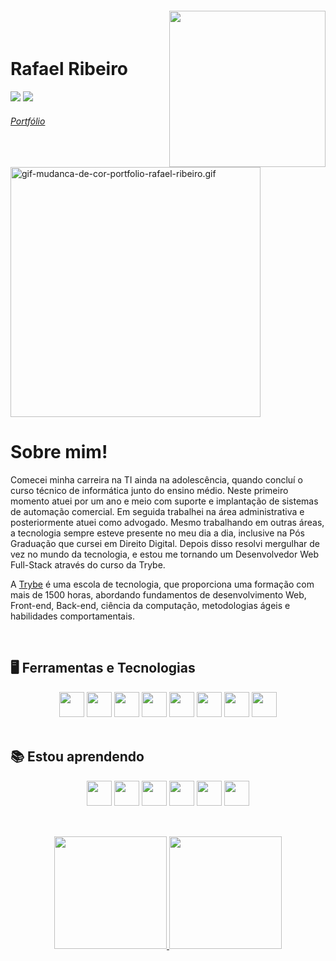 <img align="right" width="250px" style="margin-top:-20px" src="https://i.ibb.co/ZLsCCJg/octocat-1665016434273.png">

</br>

<div dsplay="inline-block" target="_blank">
 
 <h1 align="left">Rafael Ribeiro</h1>

<a href = "mailto:rafaelfelipe.r@hotmail.com" target="_blank"><img src="https://img.shields.io/badge/Gmail-D14836?style=for-the-badge&logo=gmail&logoColor=white" target="_blank"></a>
<a href="https://www.linkedin.com/in/rafaelfeliperibeiro/" target="_blank"><img src="https://img.shields.io/badge/-LinkedIn-%230077B5?style=for-the-badge&logo=linkedin&logoColor=white" target="_blank"></a>
</div>

 <h6> <a href="https://rafaelribeiro96.github.io/" target="_blank">Portfólio</a>  </h6>
 <a href="https://rafaelribeiro96.github.io/"><img src="https://s9.gifyu.com/images/gif-mudanca-de-cor-portfolio-rafael-ribeiro.gif" alt="gif-mudanca-de-cor-portfolio-rafael-ribeiro.gif" border="0" width="400"/></a>

</br>

# Sobre mim! 

Comecei minha carreira na TI ainda na adolescência, quando concluí o curso técnico de informática junto do ensino médio. Neste primeiro momento atuei por um ano e meio com suporte e implantação de sistemas de automação comercial. Em seguida trabalhei na área administrativa e posteriormente atuei como advogado. Mesmo trabalhando em outras áreas, a tecnologia sempre esteve presente no meu dia a dia, inclusive na Pós Graduação que cursei em Direito Digital.  Depois disso resolvi mergulhar de vez no mundo da tecnologia, e estou me tornando um Desenvolvedor Web Full-Stack através do curso da Trybe.

A <a href="https://www.betrybe.com/" target="_blank">Trybe</a> é uma escola de tecnologia, que proporciona uma formação com mais de 1500 horas, abordando fundamentos de desenvolvimento Web, Front-end, Back-end, ciência da computação, metodologias ágeis e habilidades comportamentais.


</br>

## 🖥️ Ferramentas e Tecnologias

<div align="center">


<img src="https://cdn.jsdelivr.net/gh/devicons/devicon/icons/javascript/javascript-plain.svg" target="_blank" width="40" height="40"/>
<img src="https://cdn.jsdelivr.net/gh/devicons/devicon/icons/redux/redux-original.svg" width="40" height="40"/>     <img src="https://cdn.jsdelivr.net/gh/devicons/devicon/icons/react/react-original-wordmark.svg" width="40" height="40"/>     <img src="https://cdn.jsdelivr.net/gh/devicons/devicon/icons/html5/html5-plain-wordmark.svg" width="40" height="40"/>     <img src="https://cdn.jsdelivr.net/gh/devicons/devicon/icons/css3/css3-plain-wordmark.svg" width="40" height="40"/>     <img src="https://cdn.jsdelivr.net/gh/devicons/devicon/icons/github/github-original-wordmark.svg" width="40" height="40"/>     <img src="https://cdn.jsdelivr.net/gh/devicons/devicon/icons/git/git-original.svg" width="40" height="40"/>     <img src="https://cdn.jsdelivr.net/gh/devicons/devicon/icons/jest/jest-plain.svg" width="40" height="40"/>
</div>


</br>

## 📚 Estou aprendendo

<div align="center">
<img src="https://cdn.jsdelivr.net/gh/devicons/devicon/icons/docker/docker-original.svg" width="40" height="40"/>    <img src="https://cdn.jsdelivr.net/gh/devicons/devicon/icons/python/python-original-wordmark.svg" width="40" height="40"/>     <img src="https://cdn.jsdelivr.net/gh/devicons/devicon/icons/mysql/mysql-original-wordmark.svg" width="40" height="40"/>     <img src="https://cdn.jsdelivr.net/gh/devicons/devicon/icons/nodejs/nodejs-original.svg" width="40" height="40"/>    <img src="https://cdn.jsdelivr.net/gh/devicons/devicon/icons/typescript/typescript-plain.svg" width="40" height="40"/>   <img src="https://cdn.jsdelivr.net/gh/devicons/devicon/icons/mongodb/mongodb-original-wordmark.svg" width="40" height="40"/>  
 </div> 



</br>

##

<div align="center">
<a href="https://github.com/rafaelribeiro96">
<img height="180em" src="https://github-readme-stats-sigma-five.vercel.app/api/top-langs/?username=rafaelribeiro96&layout=compact"/>
<img height="180em" src="https://github-readme-stats-sigma-five.vercel.app/api?username=rafaelribeiro96&show_icons=true&theme=dracula&include_all_commits=true&count_private=true"/>
</div>


